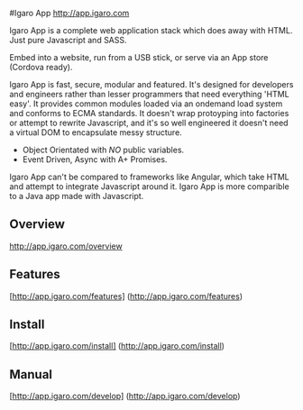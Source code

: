 #Igaro App [http://app.igaro.com
](http://app.igaro.com)

Igaro App is a complete web application stack which does away with HTML. Just pure Javascript and SASS.

Embed into a website, run from a USB stick, or serve via an App store (Cordova ready).

Igaro App is fast, secure, modular and featured. It's designed for developers and engineers rather than lesser programmers that need everything 'HTML easy'. It provides common modules loaded via an ondemand load system and conforms to ECMA standards. It doesn't wrap protoyping into factories or attempt to rewrite Javascript, and it's so well engineered it doesn't need a virtual DOM to encapsulate messy structure. 

* Object Orientated with _NO_ public variables. 
* Event Driven, Async with A+ Promises.

Igaro App can't be compared to frameworks like Angular, which take HTML and attempt to integrate Javascript around it. Igaro App is more comparible to a Java app made with Javascript. 

## Overview

[http://app.igaro.com/overview
](http://app.igaro.com/overview)

## Features

[http://app.igaro.com/features]
(http://app.igaro.com/features)

## Install

[http://app.igaro.com/install]
(http://app.igaro.com/install)

## Manual

[http://app.igaro.com/develop]
(http://app.igaro.com/develop)



